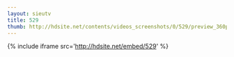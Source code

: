 ```yaml
---
layout: sieutv
title: 529
thumb: http://hdsite.net/contents/videos_screenshots/0/529/preview_360p.mp4.jpg
---
```

{% include iframe src='http://hdsite.net/embed/529' %}
 
